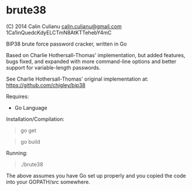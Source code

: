 brute38
=======

(C) 2014 Calin Culianu <calin.culianu@gmail.com> 1Ca1inQuedcKdyELCTmN8AtKTTehebY4mC

BIP38 brute force password cracker, written in Go

Based on Charlie Hothersall-Thomas' implementation, but added features, bugs fixed, 
and expanded with more command-line options and better support for variable-length passwords. 

See Charlie Hothersall-Thomas' original implementation at: https://github.com/chigley/bip38

Requires:

- Go Language 

Installation/Compilation:

> go get

> go build

Running:

> ./brute38

The above assumes you have Go set up properly and you copied the code into your GOPATH/src somewhere.
